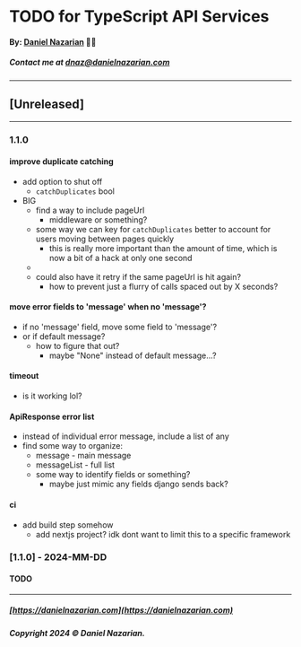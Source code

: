 # TODO for TypeScript API Services
#### By: [Daniel Nazarian](https://danielnazarian) 🐧👹
##### Contact me at <dnaz@danielnazarian.com>

-------------------------------------------------------
## [Unreleased]
-----
### 1.1.0



#### improve duplicate catching
- add option to shut off
  - `catchDuplicates` bool
- BIG
  - find a way to include pageUrl
    - middleware or something?
  - some way we can key for `catchDuplicates` better to account for users moving between pages quickly
    - this is really more important than the amount of time, which is now a bit of a hack at only one second
  -
  - could also have it retry if the same pageUrl is hit again?
    - how to prevent just a flurry of calls spaced out by X seconds?



#### move error fields to 'message' when no 'message'?
- if no 'message' field, move some field to 'message'?
- or if default message?
  - how to figure that out?
    - maybe "None" instead of default message...?


#### timeout
- is it working lol?

    
#### ApiResponse error list
- instead of individual error message, include a list of any
- find some way to organize:
  - message - main message
  - messageList - full list
  - some way to identify fields or something?
    - maybe just mimic any fields django sends back?


#### ci
- add build step somehow
  - add nextjs project? idk dont want to limit this to a specific framework




### [1.1.0] - 2024-MM-DD
#### TODO

-------------------------------------------------------

##### [https://danielnazarian.com](https://danielnazarian.com)
##### Copyright 2024 © Daniel Nazarian.